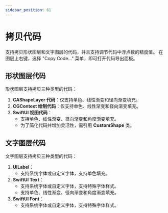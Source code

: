 ```yaml
---
sidebar_position: 61
---
```


# 拷贝代码

支持拷贝形状图层和文字图层的代码，并且支持调节代码中浮点数的精度值。
在图层上右键，选择 "Copy Code..." 菜单，即可打开代码导出面板。

## 形状图层代码

形状图层支持拷贝三种类型的代码：

1. **CAShapeLayer 代码**：仅支持单色、线性渐变和径向渐变填充。
2. **CGContext 绘制代码**：仅支持单色、线性渐变和径向渐变填充。
3. **SwiftUI 视图代码**：
    - 支持单色、线性渐变、径向渐变和角度渐变填充。
    - 为了简化代码并增加灵活性，需引用 **CustomShape** 类。

## 文字图层代码

文字图层支持拷贝三种类型的代码：

1. **UILabel**：
    - 支持系统字体或自定义字体，支持单色填充。
2. **SwiftUI Text**：
    - 支持系统字体或自定义字体，支持特殊字体样式。
    - 支持单色、线性渐变、径向渐变和角度渐变填充。
3. **SwiftUI Font**：
    - 支持系统字体或自定义字体，支持特殊字体样式。
